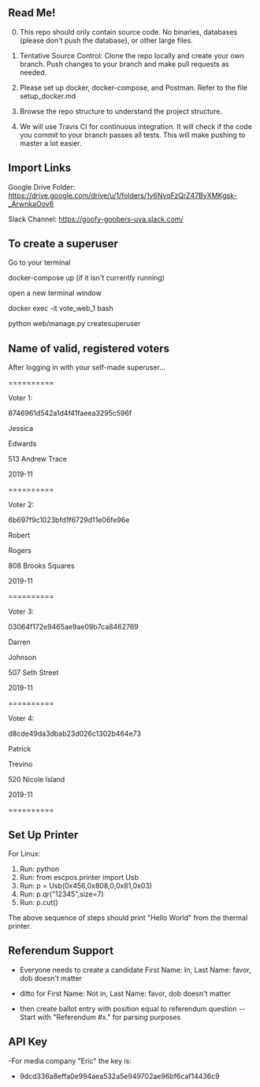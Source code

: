 ## Read Me!
0. This repo should only contain source code. No binaries, databases (please don't push the database), or other large files.

1. Tentative Source Control: Clone the repo locally and create your own branch. Push changes to your branch and make pull requests as needed.

2. Please set up docker, docker-compose, and Postman. Refer to the file setup_docker.md

3. Browse the repo structure to understand the project structure.

4. We will use Travis CI for continuous integration. It will check if the code you commit to your branch passes all tests. This will make pushing to master a lot easier.

## Import Links

Google Drive Folder: https://drive.google.com/drive/u/1/folders/1y6NvqFzQrZ47ByXMKgsk-_ArwnkaOov6

Slack Channel: https://goofy-goobers-uva.slack.com/


## To create a superuser
Go to your terminal

docker-compose up (if it isn't currently running)

open a new terminal window

docker exec -it vote_web_1 bash

python web/manage.py createsuperuser

## Name of valid, registered voters
After logging in with your self-made superuser...

==========


Voter 1:

8746961d542a1d4f41faeea3295c596f

Jessica

Edwards

513 Andrew Trace

2019-11

==========

Voter 2:

6b697f9c1023bfd1f6729d11e06fe96e

Robert

Rogers

808 Brooks Squares

2019-11

==========

Voter 3:

03064f172e9465ae9ae09b7ca8462769

Darren

Johnson

507 Seth Street

2019-11

==========

Voter 4:

d8cde49da3dbab23d026c1302b464e73

Patrick

Trevino

520 Nicole Island

2019-11

==========

## Set Up Printer
For Linux:

1. Run: python
2. Run: from escpos.printer import Usb
3. Run: p = Usb(0x456,0x808,0,0x81,0x03)
4. Run: p.qr("12345",size=7)
5. Run: p.cut()



The above sequence of steps should print "Hello World" from the thermal printer.

## Referendum Support
- Everyone needs to create a candidate First Name: In, Last Name: favor, dob doesn't matter
- ditto for First Name: Not in, Last Name: favor, dob doesn't matter

- then create ballot entry with position equal to referendum question -- Start with  "Referendum #x." for parsing purposes 

## API Key

-For media company "Eric" the key is:
- 9dcd336a8effa0e994aea532a5e949702ae96bf6caf14436c9
